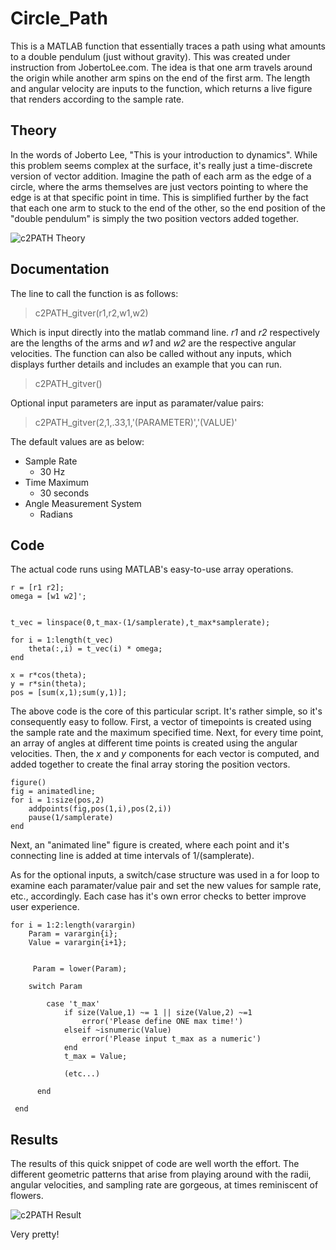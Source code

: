 # Circle_Path
This is a MATLAB function that essentially traces a path using what amounts to a double pendulum (just without gravity). This was created under instruction from JobertoLee.com. The idea is that one arm travels around the origin while another arm spins on the end of the first arm. The length and angular velocity are inputs to the function, which returns a live figure that renders according to the sample rate. 


## Theory
In the words of Joberto Lee, "This is your introduction to dynamics". While this problem seems complex at the surface, it's really just a time-discrete version of vector addition. Imagine the path of each arm as the edge of a circle, where the arms themselves are just vectors pointing to where the edge is at that specific point in time. This is simplified further by the fact that each one arm to stuck to the end of the other, so the end position of the "double pendulum" is simply the two position vectors added together. 

![c2PATH Theory](https://github.com/LiamLee1353/Circle_Path/blob/master/c2PATH%20Theory.jpg)


## Documentation 
The line to call the function is as follows: 
> c2PATH_gitver(r1,r2,w1,w2)

Which is input directly into the matlab command line. *r1* and *r2* respectively are the lengths of the arms and *w1* and *w2* are the respective angular velocities. 
The function can also be called without any inputs, which displays further details and includes an example that you can run. 

> c2PATH_gitver() 

Optional input parameters are input as paramater/value pairs: 

> c2PATH_gitver(2,1,.33,1,'(PARAMETER)','(VALUE)'

The default values are as below: 

- Sample Rate
  - 30 Hz
- Time Maximum 
  - 30 seconds
- Angle Measurement System 
  - Radians


## Code

The actual code runs using MATLAB's easy-to-use array operations. 

```
r = [r1 r2];
omega = [w1 w2]';


t_vec = linspace(0,t_max-(1/samplerate),t_max*samplerate);

for i = 1:length(t_vec)
    theta(:,i) = t_vec(i) * omega;
end

x = r*cos(theta);
y = r*sin(theta);
pos = [sum(x,1);sum(y,1)];

```

The above code is the core of this particular script. It's rather simple, so it's consequently easy to follow. First, a vector of timepoints is created using the sample rate and the maximum specified time. Next, for every time point, an array of angles at different time points is created using the angular velocities. Then, the *x* and *y* components for each vector is computed, and added together to create the final array storing the position vectors. 

```
figure()
fig = animatedline;
for i = 1:size(pos,2)
    addpoints(fig,pos(1,i),pos(2,i))
    pause(1/samplerate)
end
```

Next, an "animated line" figure is created, where each point and it's connecting line is added at time intervals of 1/(samplerate). 


As for the optional inputs, a switch/case structure was used in a for loop to examine each paramater/value pair and set the new values for sample rate, etc., accordingly. Each case has it's own error checks to better improve user experience. 

```
for i = 1:2:length(varargin)
    Param = varargin{i};
    Value = varargin{i+1};
    
    
     Param = lower(Param);

    switch Param

        case 't_max'
            if size(Value,1) ~= 1 || size(Value,2) ~=1
                error('Please define ONE max time!')
            elseif ~isnumeric(Value)
                error('Please input t_max as a numeric')
            end
            t_max = Value;
            
            (etc...)
            
      end
      
 end

```


## Results

The results of this quick snippet of code are well worth the effort. The different geometric patterns that arise from playing around with the radii, angular velocities, and sampling rate are gorgeous, at times reminiscent of flowers. 

![c2PATH Result](https://github.com/LiamLee1353/Circle_Path/blob/master/PATH.jpg)

Very pretty! 
